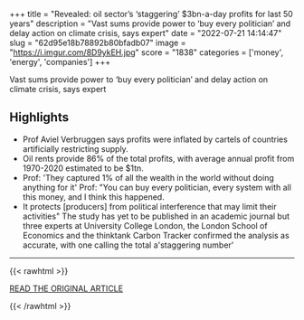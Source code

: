 +++
title = "Revealed: oil sector’s ‘staggering’ $3bn-a-day profits for last 50 years"
description = "Vast sums provide power to ‘buy every politician’ and delay action on climate crisis, says expert"
date = "2022-07-21 14:14:47"
slug = "62d95e18b78892b80bfadb07"
image = "https://i.imgur.com/8D9ykEH.jpg"
score = "1838"
categories = ['money', 'energy', 'companies']
+++

Vast sums provide power to ‘buy every politician’ and delay action on climate crisis, says expert

## Highlights

- Prof Aviel Verbruggen says profits were inflated by cartels of countries artificially restricting supply.
- Oil rents provide 86% of the total profits, with average annual profit from 1970-2020 estimated to be $1tn.
- Prof: 'They captured 1% of all the wealth in the world without doing anything for it' Prof: "You can buy every politician, every system with all this money, and I think this happened.
- It protects [producers] from political interference that may limit their activities" The study has yet to be published in an academic journal but three experts at University College London, the London School of Economics and the thinktank Carbon Tracker confirmed the analysis as accurate, with one calling the total a'staggering number'

---

{{< rawhtml >}}
  <p class="article-category">
    <a target="_blank" href="https://www.theguardian.com/environment/2022/jul/21/revealed-oil-sectors-staggering-profits-last-50-years?CMP=Share_iOSApp_Other">READ THE ORIGINAL ARTICLE</a>
  </p>
{{< /rawhtml >}}
